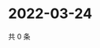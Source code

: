 # 2022-03-24

共 0 条

<!-- BEGIN WEIBO -->
<!-- 最后更新时间 Thu Mar 24 2022 12:19:34 GMT+0800 (China Standard Time) -->

<!-- END WEIBO -->
